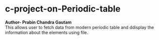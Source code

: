 # c-project-on-Periodic-table<br>
<b>Author- Prabin Chandra Gautam</b><br>
This allows user to fetch data from modern periodic table and ddisplay the information about the elements using file.

